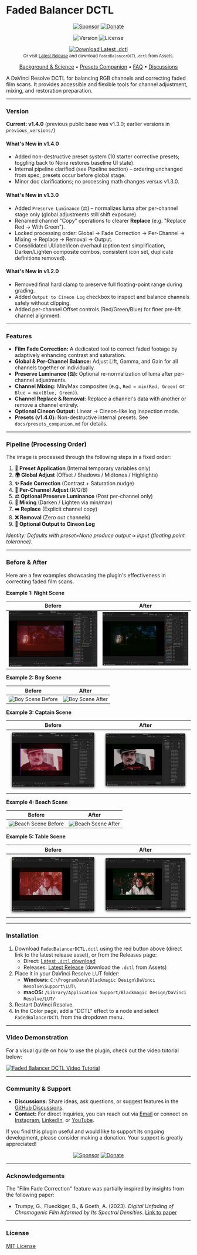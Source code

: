 # Faded Balancer DCTL

<p align="center">
  <a href="https://github.com/sponsors/fabiocolor"><img src="https://img.shields.io/badge/Sponsor-❤️-red?style=for-the-badge" alt="Sponsor"></a>
  <a href="https://paypal.me/fabiocolor"><img src="https://img.shields.io/badge/Donate-PayPal-blue?style=for-the-badge" alt="Donate"></a>
</p>

<p align="center">
  <img src="https://img.shields.io/badge/version-v1.4.0-blue" alt="Version">
  <img src="https://img.shields.io/badge/license-MIT-green" alt="License">
</p>

<p align="center">
  <a href="https://github.com/fabiocolor/Faded-Balancer-DCTL/releases/latest/download/FadedBalancerDCTL.dctl">
    <img src="https://img.shields.io/badge/Download%20Latest%20DCTL-Click%20to%20Install-red?style=for-the-badge" alt="Download Latest .dctl">
  </a>
  <br/>
  <small>
    Or visit <a href="https://github.com/fabiocolor/Faded-Balancer-DCTL/releases/latest">Latest Release</a> and download <code>FadedBalancerDCTL.dctl</code> from Assets.
  </small>
</p>

<p align="center">
  <a href="docs/BACKGROUND_FILM_FADING.md">Background & Science</a> •
  <a href="docs/presets_companion.md">Presets Companion</a> •
  <a href="docs/FAQ.md">FAQ</a> •
  <a href="https://github.com/fabiocolor/Faded-Balancer-DCTL/discussions">Discussions</a>
</p>

A DaVinci Resolve DCTL for balancing RGB channels and correcting faded film scans. It provides accessible and flexible tools for channel adjustment, mixing, and restoration preparation.

---

### Version

**Current: v1.4.0** (previous public base was v1.3.0; earlier versions in `previous_versions/`)

#### What's New in v1.4.0
- Added non-destructive preset system (10 starter corrective presets; toggling back to None restores baseline UI state).
- Internal pipeline clarified (see Pipeline section) – ordering unchanged from spec; presets occur before global stage.
- Minor doc clarifications; no processing math changes versus v1.3.0.

#### What's New in v1.3.0
- Added `Preserve Luminance` (⚖) – normalizes luma after per-channel stage only (global adjustments still shift exposure).
- Renamed channel "Copy" operations to clearer **Replace** (e.g. "Replace Red → With Green").
- Locked processing order: Global → Fade Correction → Per-Channel → Mixing → Replace → Removal → Output.
- Consolidated UI/label/icon overhaul (option text simplification, Darken/Lighten composite combos, consistent icon set, duplicate definitions removed).

#### What's New in v1.2.0
- Removed final hard clamp to preserve full floating-point range during grading.
- Added `Output to Cineon Log` checkbox to inspect and balance channels safely without clipping.
- Added per-channel Offset controls (Red/Green/Blue) for finer pre-lift channel alignment.

---

### Features

-   **Film Fade Correction:** A dedicated tool to correct faded footage by adaptively enhancing contrast and saturation.
-   **Global & Per-Channel Balance:** Adjust Lift, Gamma, and Gain for all channels together or individually.
-   **Preserve Luminance (⚖):** Optional re-normalization of luma after per-channel adjustments.
-   **Channel Mixing:** Min/Max composites (e.g., `Red = min(Red, Green)` or `Blue = max(Blue, Green)`).
-   **Channel Replace & Removal:** Replace a channel's data with another or remove a channel entirely.
-   **Optional Cineon Output:** Linear → Cineon-like log inspection mode.
-   **Presets (v1.4.0):** Non-destructive internal presets. See `docs/presets_companion.md` for details.

---

### Pipeline (Processing Order)

The image is processed through the following steps in a fixed order:

1.  **🎨 Preset Application** (Internal temporary variables only)
2.  **🌍 Global Adjust** (Offset / Shadows / Midtones / Highlights)
3.  **✨ Fade Correction** (Contrast + Saturation nudge)
4.  **🎨 Per-Channel Adjust** (R/G/B)
5.  **⚖️ Optional Preserve Luminance** (Post per-channel only)
6.  **🔄 Mixing** (Darken / Lighten via min/max)
7.  **➡️ Replace** (Explicit channel copy)
8.  **❌ Removal** (Zero out channels)
9.  **📜 Optional Output to Cineon Log**

*Identity: Defaults with preset=None produce output ≈ input (floating point tolerance).*

---

### Before & After

Here are a few examples showcasing the plugin's effectiveness in correcting faded film scans.

**Example 1: Night Scene**

| Before | After |
| :---: | :---: |
| ![Night Scene Before](assets/before/night_before.png) | ![Night Scene After](assets/after/night_after.png) |

**Example 2: Boy Scene**

| Before | After |
| :---: | :---: |
| ![Boy Scene Before](assets/before/boy_before.png) | ![Boy Scene After](assets/after/boy_after.png) |

**Example 3: Captain Scene**

| Before | After |
| :---: | :---: |
| ![Captain Scene Before](assets/before/captain_before.png) | ![Captain Scene After](assets/after/captain_after.png) |

**Example 4: Beach Scene**

| Before | After |
| :---: | :---: |
| ![Beach Scene Before](assets/before/beach_before.png) | ![Beach Scene After](assets/after/beach_after.png) |

**Example 5: Table Scene**

| Before | After |
| :---: | :---: |
| ![Table Scene Before](assets/before/table_before.png) | ![Table Scene After](assets/after/table_after.png) |

---

### Installation

1.  Download `FadedBalancerDCTL.dctl` using the red button above (direct link to the latest release asset), or from the Releases page:
    - Direct: [Latest `.dctl` download](https://github.com/fabiocolor/Faded-Balancer-DCTL/releases/latest/download/FadedBalancerDCTL.dctl)
    - Releases: [Latest Release](https://github.com/fabiocolor/Faded-Balancer-DCTL/releases/latest) (download the `.dctl` from Assets)
2.  Place it in your DaVinci Resolve LUT folder:
	-   **Windows:** `C:\ProgramData\Blackmagic Design\DaVinci Resolve\Support\LUT\`
	-   **macOS:** `/Library/Application Support/Blackmagic Design/DaVinci Resolve/LUT/`
3.  Restart DaVinci Resolve.
4.  In the Color page, add a "DCTL" effect to a node and select `FadedBalancerDCTL` from the dropdown menu.

---

### Video Demonstration

For a visual guide on how to use the plugin, check out the video tutorial below:

[![Faded Balancer DCTL Video Tutorial](https://img.youtube.com/vi/ATPkq5BHs-A/maxresdefault.jpg)](https://youtu.be/ATPkq5BHs-A)

---

### Community & Support

-   **Discussions:** Share ideas, ask questions, or suggest features in the [GitHub Discussions](https://github.com/fabiocolor/Faded-Balancer-DCTL/discussions).
-   **Contact:** For direct inquiries, you can reach out via [Email](mailto:info@fabiocolor.com) or connect on [Instagram](https://www.instagram.com/fabiocolor), [LinkedIn](https://www.linkedin.com/in/fabiobedoya/), or [YouTube](https://www.youtube.com/@fabiocolor).

If you find this plugin useful and would like to support its ongoing development, please consider making a donation. Your support is greatly appreciated!

<p align="center">
  <a href="https://github.com/sponsors/fabiocolor"><img src="https://img.shields.io/badge/Sponsor-❤️-red?style=for-the-badge" alt="Sponsor"></a>
  <a href="https://paypal.me/fabiocolor"><img src="https://img.shields.io/badge/Donate-PayPal-blue?style=for-the-badge" alt="Donate"></a>
</p>

---

### Acknowledgements

The "Film Fade Correction" feature was partially inspired by insights from the following paper:
-   Trumpy, G., Flueckiger, B., & Goeth, A. (2023). *Digital Unfading of Chromogenic Film Informed by Its Spectral Densities*. [Link to paper](https://ntnuopen.ntnu.no/ntnu-xmlui/handle/11250/3101572)

---

### License

[MIT License](LICENSE)
